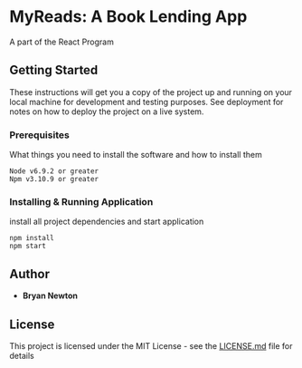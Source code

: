 
# MyReads: A Book Lending App
A part of the React Program

## Getting Started

These instructions will get you a copy of the project up and running on your local machine for development and testing purposes. See deployment for notes on how to deploy the project on a live system.

### Prerequisites

What things you need to install the software and how to install them

```
Node v6.9.2 or greater
Npm v3.10.9 or greater
```

### Installing & Running Application

install all project dependencies and start application
```
npm install
npm start
```

## Author

* **Bryan Newton**


## License

This project is licensed under the MIT License - see the [LICENSE.md](LICENSE.md) file for details